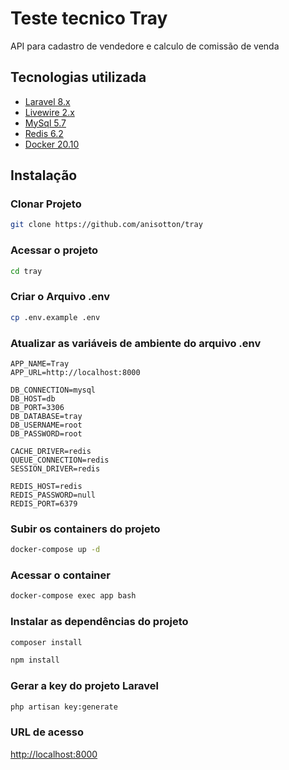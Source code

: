 # Teste tecnico Tray

API para cadastro de vendedore e calculo de comissão de venda


## Tecnologias utilizada
- [Laravel 8.x](https://github.com/laravel/laravel)
- [Livewire 2.x](https://github.com/livewire/livewire)
- [MySql 5.7](https://dev.mysql.com/doc/refman/5.7/en/)
- [Redis 6.2](https://redis.io/)
- [Docker 20.10](https://www.docker.com/)

## Instalação
### Clonar Projeto
```sh
git clone https://github.com/anisotton/tray
```

### Acessar o projeto
```sh
cd tray
```

### Criar o Arquivo .env
```sh
cp .env.example .env
```

### Atualizar as variáveis de ambiente do arquivo .env
```dosini
APP_NAME=Tray
APP_URL=http://localhost:8000

DB_CONNECTION=mysql
DB_HOST=db
DB_PORT=3306
DB_DATABASE=tray
DB_USERNAME=root
DB_PASSWORD=root

CACHE_DRIVER=redis
QUEUE_CONNECTION=redis
SESSION_DRIVER=redis

REDIS_HOST=redis
REDIS_PASSWORD=null
REDIS_PORT=6379
```

### Subir os containers do projeto
```sh
docker-compose up -d
```

### Acessar o container
```sh
docker-compose exec app bash
```


### Instalar as dependências do projeto
```sh
composer install
```
```sh
npm install
```

### Gerar a key do projeto Laravel
```sh
php artisan key:generate
```


### URL de acesso
[http://localhost:8000](http://localhost:8000)
